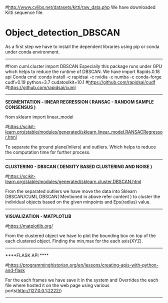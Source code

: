 #http://www.cvlibs.net/datasets/kitti/raw_data.php
We have downloaded Kitti sequence file.

# Object_detection_DBSCAN
As a first step we have to install the dependent libraries using pip or conda under conda environment.


-----------------------------------------------------------------------------------------------------------

#from cuml.cluster import DBSCAN
Especially this package runs under GPU which helps to reduce the runtime of DBSCAN.
We have import Rapids.0.18 api
Conda cmd :conda install -c rapidsai -c nvidia -c numba -c conda-forge cudf=0.19 python=3.7 cudatoolkit=10.1
#https://github.com/rapidsai/cudf
#https://github.com/rapidsai/cuml 

----------------------------------------------------------------------------------------------------------------------

**SEGMENTATION - lINEAR REGRESSION ( RANSAC - RANDOM SAMPLE CONSENSUS )**

from sklearn import linear_model

#https://scikit-learn.org/stable/modules/generated/sklearn.linear_model.RANSACRegressor.html

To separate the ground plane(Inliers) and outliers. Which helps to reduce the computation time for further process.


----------------------------------------------------------------------------------------------------------------------


**CLUSTERING - DBSCAN ( DENSITY BASED CLUSTERING AND NOISE )**


#https://scikit-learn.org/stable/modules/generated/sklearn.cluster.DBSCAN.html

From the separated outliers we have move the data into Sklearn DBSCAN/CUML DBSCAN( Mentioned in above refer content )
to cluster the individual objects based on the given minpoints and Eps(radius) value.


----------------------------------------------------------------------------------------------------------------------

**VISUALIZATION - MATPLOTLIB**

#https://matplotlib.org/

From the clustered object we have to plot the bounding box on top of the each clustered object.
Finding the min,max for the each axis(XYZ). 


----------------------------------------------------------------------------------------------------------------------

****FLASK API ****

#https://programminghistorian.org/en/lessons/creating-apis-with-python-and-flask

For the each frames we have save it in the system and Overrides the each file where hosted it on the web page using various ports(http://127.0.0.1:2222/)


----------------------------------------------------------------------------------------------------------------------








